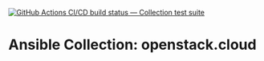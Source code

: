 [![GitHub Actions CI/CD build status — Collection test suite](https://github.com/coll-test/openstack.cloud/workflows/Collection%20test%20suite/badge.svg?branch=master)](https://github.com/coll-test/openstack.cloud/actions?query=workflow%3A%22Collection%20test%20suite%22)

Ansible Collection: openstack.cloud
=================================================